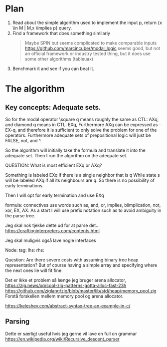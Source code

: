 # Plan

1. Read about the simple algorithm used to implement the input p, return {x \in M | M,x \implies
   p} query. 
2. Find a framework that does something similarly
	> Maybe SPIN but seems complicated to make comparable inputs
	> https://github.com/marcincuber/modal_logic seems good, but not an
	official framework or industry tested thing, but it does use some other
	algorithms (tableuax)
3. Benchmark it and see if you can beat it.


# The algorithm
## Key concepts: Adequate sets.
So for the modal operator \square q means roughly the same as CTL: AXq, and
diamond q means in CTL: EXq, 
Furthermore AXq can be expressed as -EX-q, and therefore it is sufficient to
only solve the problem for one of the operators.
Furthermore adequate sets of prepositional logic will just be FALSE, not, and ^.

So the algorithm will initially take the formula and translate it into the
adequate set. Then I run the algorithm on the adequate set.

QUESTION: What is most efficient EXq or AXq?

Something is labeled EXq if there is a single neighbor that is q
While state s will be labeled AXq if all its neighbours are q. So there is no
possibility of early terminations.

Then I will opt for early termination and use EXq


formula:
connectives use words such as, and, or, implies, biimplication, not, xor, EX, AX. 
As a start I will use prefix notation such as to avoid ambiguity in the parse
tree.

Jeg skal nok tjekke dette ud for at parse det...
https://craftinginterpreters.com/contents.html

Jeg skal muligvis også lave nogle interfaces


Node:
tag:
lhs:
rhs:

Question: Are there severe costs with assuming binary tree heap representation?
But of course having a simple array and specifying where the next ones lie will
fit fine.

Det er ikke et problem så længe jeg bruger arena allocator, https://zig.news/xq/cool-zig-patterns-gotta-alloc-fast-23h
https://github.com/ziglang/zig/blob/master/lib/std/heap/memory_pool.zig
Forstå forskellen mellem memory pool og arena allocator.

https://keleshev.com/abstract-syntax-tree-an-example-in-c/

## Parsing

Dette er særligt useful hvis jeg gerne vil lave en full on grammar
https://en.wikipedia.org/wiki/Recursive_descent_parser
